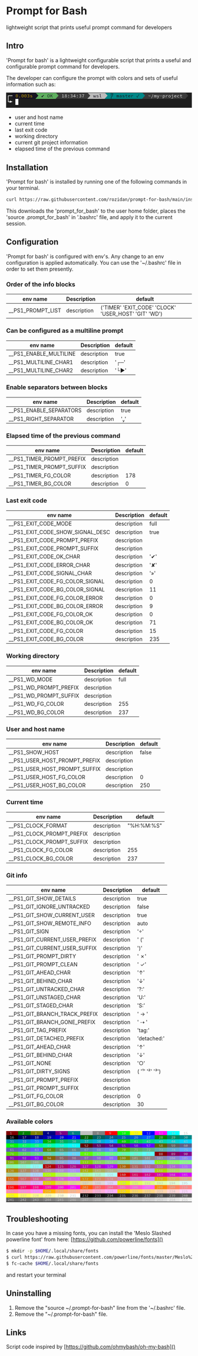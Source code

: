 # Prompt for Bash

lightweight script that prints useful prompt command for developers

## Intro

'Prompt for bash' is a lightweight configurable script that prints a useful and configurable prompt command for
developers.

The developer can configure the prompt with colors and sets of useful information such as:

![prompt1.PNG](prompt1.PNG)

* user and host name
* current time
* last exit code
* working directory
* current git project information
* elapsed time of the previous command

## Installation

'Prompt for bash' is installed by running one of the following commands in your terminal.

```bash
curl https://raw.githubusercontent.com/rozidan/prompt-for-bash/main/install.sh | bash
```

This downloads the 'prompt_for_bash' to the user home folder,
places the 'source .prompt_for_bash' in '.bashrc' file, and
apply it to the current session.

## Configuration

'Prompt for bash' is configured with env's.
Any change to an env configuration is applied automatically.
You can use the '~/.bashrc' file in order to set them presently.

### Order of the info blocks

| env name          | Description | default                                              |
|-------------------|-------------|------------------------------------------------------|
| __PS1_PROMPT_LIST | description | ('TIMER' 'EXIT_CODE' 'CLOCK' 'USER_HOST' 'GIT' 'WD') |

### Can be configured as a multiline prompt

| env name               | Description | default |
|------------------------|-------------|---------|
| __PS1_ENABLE_MULTILINE | description | true    |
| __PS1_MULTILINE_CHAR1  | description | '┌─'    |
| __PS1_MULTILINE_CHAR2  | description | '└►'    |

### Enable separators between blocks

| env name                | Description | default |
|-------------------------|-------------|---------|
| __PS1_ENABLE_SEPARATORS | description | true    |
| __PS1_RIGHT_SEPARATOR   | description | ''     |

### Elapsed time of the previous command

| env name                  | Description | default |
|---------------------------|-------------|---------|
| __PS1_TIMER_PROMPT_PREFIX | description |         |
| __PS1_TIMER_PROMPT_SUFFIX | description |         |
| __PS1_TIMER_FG_COLOR      | description | 178     |
| __PS1_TIMER_BG_COLOR      | description | 0       |

### Last exit code

| env name                         | Description | default |
|----------------------------------|-------------|---------|
| __PS1_EXIT_CODE_MODE             | description | full    |
| __PS1_EXIT_CODE_SHOW_SIGNAL_DESC | description | true    |
| __PS1_EXIT_CODE_PROMPT_PREFIX    | description |         |
| __PS1_EXIT_CODE_PROMPT_SUFFIX    | description |         |
| __PS1_EXIT_CODE_OK_CHAR          | description | '✔'     |
| __PS1_EXIT_CODE_ERROR_CHAR       | description | '✘'     |
| __PS1_EXIT_CODE_SIGNAL_CHAR      | description | '»'     |
| __PS1_EXIT_CODE_FG_COLOR_SIGNAL  | description | 0       |
| __PS1_EXIT_CODE_BG_COLOR_SIGNAL  | description | 11      |
| __PS1_EXIT_CODE_FG_COLOR_ERROR   | description | 0       |
| __PS1_EXIT_CODE_BG_COLOR_ERROR   | description | 9       |
| __PS1_EXIT_CODE_FG_COLOR_OK      | description | 0       |
| __PS1_EXIT_CODE_BG_COLOR_OK      | description | 71      |
| __PS1_EXIT_CODE_FG_COLOR         | description | 15      |
| __PS1_EXIT_CODE_BG_COLOR         | description | 235     |

### Working directory

| env name               | Description | default |
|------------------------|-------------|---------|
| __PS1_WD_MODE          | description | full    |
| __PS1_WD_PROMPT_PREFIX | description |         |
| __PS1_WD_PROMPT_SUFFIX | description |         |
| __PS1_WD_FG_COLOR      | description | 255     |
| __PS1_WD_BG_COLOR      | description | 237     |

### User and host name

| env name                      | Description | default |
|-------------------------------|-------------|---------|
| __PS1_SHOW_HOST               | description | false   |
| __PS1_USER_HOST_PROMPT_PREFIX | description |         |
| __PS1_USER_HOST_PROMPT_SUFFIX | description |         |
| __PS1_USER_HOST_FG_COLOR      | description | 0       |
| __PS1_USER_HOST_BG_COLOR      | description | 250     |

### Current time

| env name                  | Description | default    |
|---------------------------|-------------|------------|
| __PS1_CLOCK_FORMAT        | description | "%H:%M:%S" |
| __PS1_CLOCK_PROMPT_PREFIX | description |            |
| __PS1_CLOCK_PROMPT_SUFFIX | description |            |
| __PS1_CLOCK_FG_COLOR      | description | 255        |
| __PS1_CLOCK_BG_COLOR      | description | 237        |

### Git info

| env name                      | Description | default          |
|-------------------------------|-------------|------------------|
| __PS1_GIT_SHOW_DETAILS        | description | true             |
| __PS1_GIT_IGNORE_UNTRACKED    | description | false            |
| __PS1_GIT_SHOW_CURRENT_USER   | description | true             |
| __PS1_GIT_SHOW_REMOTE_INFO    | description | auto             |
| __PS1_GIT_SIGN                | description | ''              |
| __PS1_GIT_CURRENT_USER_PREFIX | description | ' ('             |
| __PS1_GIT_CURRENT_USER_SUFFIX | description | ')'              |
| __PS1_GIT_PROMPT_DIRTY        | description | ' ✗'             |
| __PS1_GIT_PROMPT_CLEAN        | description | ' ✓'             |
| __PS1_GIT_AHEAD_CHAR          | description | '↑'              |
| __PS1_GIT_BEHIND_CHAR         | description | '↓'              |
| __PS1_GIT_UNTRACKED_CHAR      | description | '?:'             |
| __PS1_GIT_UNSTAGED_CHAR       | description | 'U:'             |
| __PS1_GIT_STAGED_CHAR         | description | 'S:'             |
| __PS1_GIT_BRANCH_TRACK_PREFIX | description | ' → '            |
| __PS1_GIT_BRANCH_GONE_PREFIX  | description | ' ⇢ '            |
| __PS1_GIT_TAG_PREFIX          | description | 'tag:'           |
| __PS1_GIT_DETACHED_PREFIX     | description | 'detached:'      |
| __PS1_GIT_AHEAD_CHAR          | description | '↑'              |
| __PS1_GIT_BEHIND_CHAR         | description | '↓'              |
| __PS1_GIT_NONE                | description | '○'              |
| __PS1_GIT_DIRTY_SIGNS         | description | (   '¹' '²' '³') |
| __PS1_GIT_PROMPT_PREFIX       | description |                  |
| __PS1_GIT_PROMPT_SUFFIX       | description |                  |
| __PS1_GIT_FG_COLOR            | description | 0                |
| __PS1_GIT_BG_COLOR            | description | 30               |

### Available colors

![colors.PNG](colors.PNG)

## Troubleshooting
In case you have a missing fonts, you can install the 'Meslo Slashed powerline font' from here: [https://github.com/powerline/fonts]() 

```bash
$ mkdir -p $HOME/.local/share/fonts
$ curl https://raw.githubusercontent.com/powerline/fonts/master/Meslo%20Slashed/Meslo%20LG%20L%20Regular%20for%20Powerline.ttf -o $HOME/.local/share/fonts/Meslo_LG_L_Regular_for_Powerline.ttf
$ fc-cache $HOME/.local/share/fonts
```

and restart your terminal

## Uninstalling

1. Remove the "source ~/.prompt-for-bash" line from the '~/.bashrc' file.
2. Remove the "~/.prompt-for-bash" file.

## Links
Script code inspired by [https://github.com/ohmybash/oh-my-bash]()
